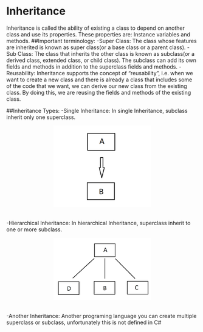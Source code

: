 # Inheritance
Inheritance is called the ability of existing a class to depend on another class and use its properties. These properties are: Instance variables and methods.
##Important terminology:
-Super Class: The class whose features are inherited is known as super class(or a base class or a parent class).
-Sub Class: The class that inherits the other class is known as subclass(or a derived class, extended class, or child class). The subclass can add its own fields and methods in addition to the superclass fields and methods.
-Reusability: Inheritance supports the concept of “reusability”, i.e. when we want to create a new class and there is already a class that includes some of the code that we want, we can derive our new class from the existing class. By doing this, we are reusing the fields and methods of the existing class.

##Inheritance Types:
-Single Inheritance:
In single Inheritance, subclass inherit only one superclass.
</br><p align="center"><img src="https://github.com/Deaglis1197/C-Sharp_OOP.Fundamental/blob/main/Inheritance/diagrams/singleinheritance.png" width="256"/></p></br>
-Hierarchical Inheritance:
In hierarchical Inheritance, superclass inherit to one or more subclass.
</br><p align="center"><img src="https://github.com/Deaglis1197/C-Sharp_OOP.Fundamental/blob/main/Inheritance/diagrams/hierarchicalheritance.png" width="256" /></p></br>
-Another Inheritance:
Another programing language you can create multiple superclass or subclass, unfortunately this is not defined in C#

